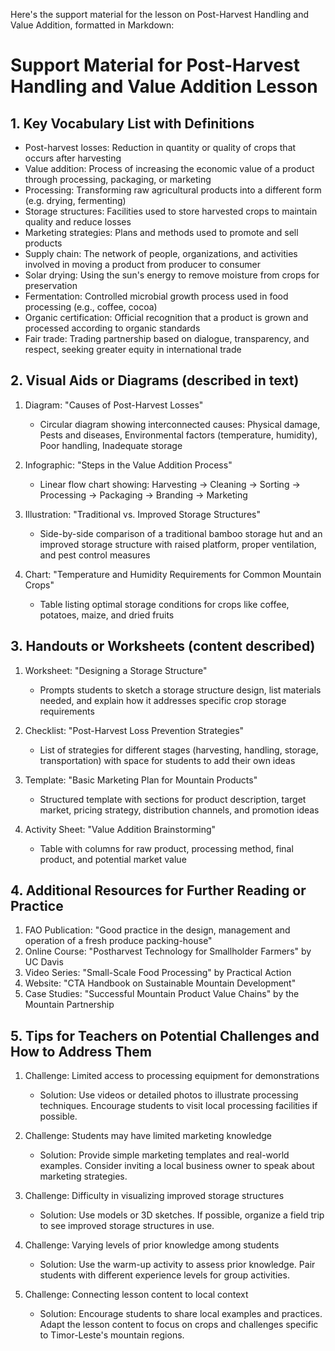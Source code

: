 Here's the support material for the lesson on Post-Harvest Handling and Value Addition, formatted in Markdown:

# Support Material for Post-Harvest Handling and Value Addition Lesson

## 1. Key Vocabulary List with Definitions

- Post-harvest losses: Reduction in quantity or quality of crops that occurs after harvesting
- Value addition: Process of increasing the economic value of a product through processing, packaging, or marketing
- Processing: Transforming raw agricultural products into a different form (e.g. drying, fermenting)
- Storage structures: Facilities used to store harvested crops to maintain quality and reduce losses
- Marketing strategies: Plans and methods used to promote and sell products
- Supply chain: The network of people, organizations, and activities involved in moving a product from producer to consumer
- Solar drying: Using the sun's energy to remove moisture from crops for preservation
- Fermentation: Controlled microbial growth process used in food processing (e.g., coffee, cocoa)
- Organic certification: Official recognition that a product is grown and processed according to organic standards
- Fair trade: Trading partnership based on dialogue, transparency, and respect, seeking greater equity in international trade

## 2. Visual Aids or Diagrams (described in text)

1. Diagram: "Causes of Post-Harvest Losses"
   - Circular diagram showing interconnected causes: Physical damage, Pests and diseases, Environmental factors (temperature, humidity), Poor handling, Inadequate storage

2. Infographic: "Steps in the Value Addition Process"
   - Linear flow chart showing: Harvesting → Cleaning → Sorting → Processing → Packaging → Branding → Marketing

3. Illustration: "Traditional vs. Improved Storage Structures"
   - Side-by-side comparison of a traditional bamboo storage hut and an improved storage structure with raised platform, proper ventilation, and pest control measures

4. Chart: "Temperature and Humidity Requirements for Common Mountain Crops"
   - Table listing optimal storage conditions for crops like coffee, potatoes, maize, and dried fruits

## 3. Handouts or Worksheets (content described)

1. Worksheet: "Designing a Storage Structure"
   - Prompts students to sketch a storage structure design, list materials needed, and explain how it addresses specific crop storage requirements

2. Checklist: "Post-Harvest Loss Prevention Strategies"
   - List of strategies for different stages (harvesting, handling, storage, transportation) with space for students to add their own ideas

3. Template: "Basic Marketing Plan for Mountain Products"
   - Structured template with sections for product description, target market, pricing strategy, distribution channels, and promotion ideas

4. Activity Sheet: "Value Addition Brainstorming"
   - Table with columns for raw product, processing method, final product, and potential market value

## 4. Additional Resources for Further Reading or Practice

1. FAO Publication: "Good practice in the design, management and operation of a fresh produce packing-house"
2. Online Course: "Postharvest Technology for Smallholder Farmers" by UC Davis
3. Video Series: "Small-Scale Food Processing" by Practical Action
4. Website: "CTA Handbook on Sustainable Mountain Development"
5. Case Studies: "Successful Mountain Product Value Chains" by the Mountain Partnership

## 5. Tips for Teachers on Potential Challenges and How to Address Them

1. Challenge: Limited access to processing equipment for demonstrations
   - Solution: Use videos or detailed photos to illustrate processing techniques. Encourage students to visit local processing facilities if possible.

2. Challenge: Students may have limited marketing knowledge
   - Solution: Provide simple marketing templates and real-world examples. Consider inviting a local business owner to speak about marketing strategies.

3. Challenge: Difficulty in visualizing improved storage structures
   - Solution: Use models or 3D sketches. If possible, organize a field trip to see improved storage structures in use.

4. Challenge: Varying levels of prior knowledge among students
   - Solution: Use the warm-up activity to assess prior knowledge. Pair students with different experience levels for group activities.

5. Challenge: Connecting lesson content to local context
   - Solution: Encourage students to share local examples and practices. Adapt the lesson content to focus on crops and challenges specific to Timor-Leste's mountain regions.